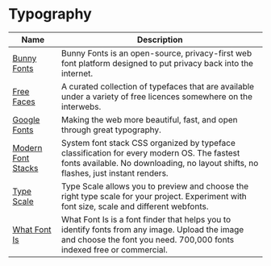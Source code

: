# Typography

| Name | Description |
| --- | --- |
| [Bunny Fonts](https://fonts.bunny.net/) | Bunny Fonts is an open-source, privacy-first web font platform designed to put privacy back into the internet. |
| [Free Faces](https://www.freefaces.gallery/) | A curated collection of typefaces that are available under a variety of free licences somewhere on the interwebs. |
| [Google Fonts](https://fonts.google.com/) | Making the web more beautiful, fast, and open through great typography. |
| [Modern Font Stacks](https://modernfontstacks.com/) | System font stack CSS organized by typeface classification for every modern OS. The fastest fonts available. No downloading, no layout shifts, no flashes, just instant renders. |
| [Type Scale](https://type-scale.com/) | Type Scale allows you to preview and choose the right type scale for your project. Experiment with font size, scale and different webfonts. |
| [What Font Is](https://www.whatfontis.com/) | What Font Is is a font finder that helps you to identify fonts from any image. Upload the image and choose the font you need. 700,000 fonts indexed free or commercial. |